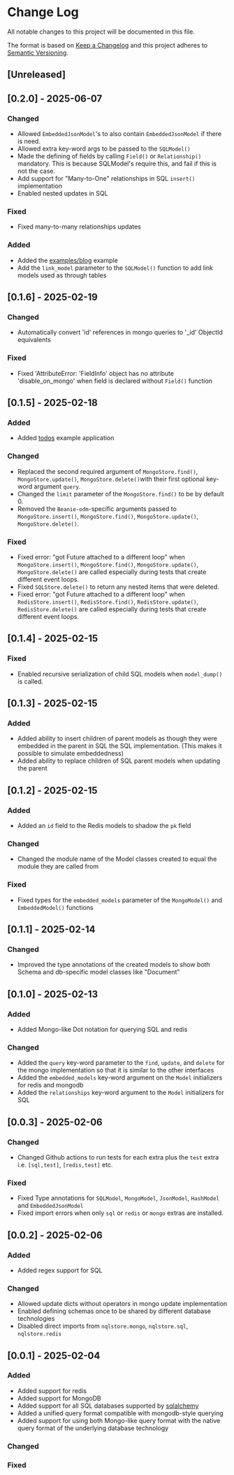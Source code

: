 # Change Log

All notable changes to this project will be documented in this file.

The format is based on [Keep a Changelog](http://keepachangelog.com/)
and this project adheres to [Semantic Versioning](http://semver.org/).

## [Unreleased]

## [0.2.0] - 2025-06-07

### Changed

- Allowed `EmbeddedJsonModel`'s to also contain `EmbeddedJsonModel` if there is need.
- Allowed extra key-word args to be passed to the `SQLModel()`
- Made the defining of fields by calling `Field()` or `Relationship()` mandatory.
  This is because SQLModel's require this, and fail if this is not the case.
- Add support for "Many-to-One" relationships in SQL `insert()` implementation
- Enabled nested updates in SQL

### Fixed

- Fixed many-to-many relationships updates

### Added

- Added the [examples/blog](./examples/blog) example
- Add the `link_model` parameter to the `SQLModel()` function to add link models used as through tables

## [0.1.6] - 2025-02-19

### Changed

- Automatically convert 'id' references in mongo queries to '_id' ObjectId equivalents

### Fixed

- Fixed 'AttributeError: 'FieldInfo' object has no attribute 'disable_on_mongo' when field is declared without `Field()` function

## [0.1.5] - 2025-02-18

### Added

- Added [todos](./examples/todos) example application

### Changed

- Replaced the second required argument of `MongoStore.find()`, 
  `MongoStore.update()`, `MongoStore.delete()`with their first optional 
  key-word argument `query`.
- Changed the `limit` parameter of the `MongoStore.find()` to be by default 0.
- Removed the `Beanie-odm`-specific arguments passed to `MongoStore.insert()`,
  `MongoStore.find()`, `MongoStore.update()`, `MongoStore.delete()`.

### Fixed

- Fixed error: "got Future <Future pending> attached to a different loop" when
  `MongoStore.insert()`, `MongoStore.find()`, `MongoStore.update()`, `MongoStore.delete()`
  are called especially during tests that create different event loops.
- Fixed `SQLStore.delete()` to return any nested items that were deleted.
- Fixed error: "got Future <Future pending> attached to a different loop" when
  `RedisStore.insert()`, `RedisStore.find()`, `RedisStore.update()`, `RedisStore.delete()`
  are called especially during tests that create different event loops.

## [0.1.4] - 2025-02-15

### Fixed

- Enabled recursive serialization of child SQL models when `model_dump()` is called.

## [0.1.3] - 2025-02-15

### Added

- Added ability to insert children of parent models as though they were embedded in the parent 
  in SQL the SQL implementation. (This makes it possible to simulate embeddedness)
- Added ability to replace children of SQL parent models when updating the parent

## [0.1.2] - 2025-02-15

### Added

- Added an `id` field to the Redis models to shadow the `pk` field

### Changed

- Changed the module name of the Model classes created to equal the module they are called from

### Fixed

- Fixed types for the `embedded_models` parameter of the `MongoModel()` and `EmbeddedModel()` functions

## [0.1.1] - 2025-02-14

### Changed

- Improved the type annotations of the created models to show both Schema 
  and db-specific model classes like "Document"

## [0.1.0] - 2025-02-13

### Added

- Added Mongo-like Dot notation for querying SQL and redis

### Changed

- Added the `query` key-word parameter to the `find`, `update`, and `delete` for the mongo implementation
  so that it is similar to the other interfaces
- Added the `embedded_models` key-word argument on the `Model` initializers for redis and mongodb
- Added the `relationships` key-word argument to the `Model` initializers for SQL

## [0.0.3] - 2025-02-06

### Changed

- Changed Github actions to run tests for each extra plus the `test` extra i.e. `[sql,test]`, `[redis,test]` etc. 

### Fixed

- Fixed Type annotations for `SQLModel`, `MongoModel`, `JsonModel`, `HashModel` and `EmbeddedJsonModel`
- Fixed import errors when only `sql` or `redis` or `mongo` extras are installed.

## [0.0.2] - 2025-02-06

### Added

- Added regex support for SQL

### Changed

- Allowed update dicts without operators in mongo update implementation
- Enabled defining schemas once to be shared by different database technologies
- Disabled direct imports from `nqlstore.mongo`, `nqlstore.sql`, `nqlstore.redis`

## [0.0.1] - 2025-02-04

### Added

- Added support for redis
- Added support for MongoDB
- Added support for all SQL databases supported by [sqlalchemy](https://www.sqlalchemy.org/)
- Added a unified query format compatible with mongodb-style querying
- Added support for using both Mongo-like query format with the native query 
  format of the underlying database technology

### Changed

### Fixed
